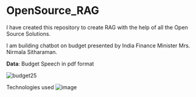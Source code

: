 # OpenSource_RAG

I have created this repository to create RAG with the help of all the Open Source Solutions.

I am building chatbot on budget presented by India Finance Minister Mrs. Nirmala Sitharaman.

**Data**: Budget Speech in pdf format

![budget25](https://github.com/user-attachments/assets/483789c4-f845-4a78-8731-cac552eb2ad0)

Technologies used
![image](https://github.com/user-attachments/assets/d7fc875e-c3b0-472a-a0ed-6edbc57db5e4)
